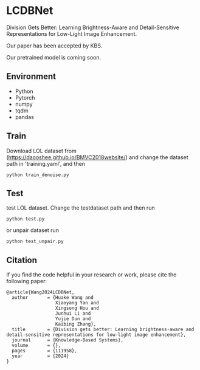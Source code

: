 # LCDBNet

Division Gets Better: Learning Brightness-Aware and Detail-Sensitive Representations for Low-Light Image Enhancement.

Our paper has been accepted by KBS. 

Our pretrained model is coming soon.

## Environment
* Python
* Pytorch
* numpy
* tqdm
* pandas


## Train
Download LOL dataset from (https://daooshee.github.io/BMVC2018website/) and change the dataset path in 'training.yaml', and then

```
python train_denoise.py
```


## Test
test LOL dataset. Change the testdataset path and then run

```
python test.py
```

or unpair dataset run

```
python test_unpair.py
```

## Citation
If you find the code helpful in your research or work, please cite the following paper:
```
@article{Wang2024LCDBNet,
  author       = {Huake Wang and
                  Xiaoyang Yan and
                  Xingsong Hou and
                  Junhui Li and
                  Yujie Dun and
                  Kaibing Zhang},
  title        = {Division gets better: Learning brightness-aware and detail-sensitive representations for low-light image enhancement},
  journal      = {Knowledge-Based Systems},
  volume       = {},
  pages        = {111958},
  year         = {2024}
}
```




